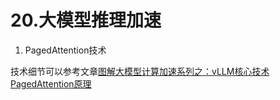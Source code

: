 # 20.大模型推理加速

1. PagedAttention技术

技术细节可以参考文章[图解大模型计算加速系列之：vLLM核心技术PagedAttention原理](https://mp.weixin.qq.com/s/oCGENfMwTNmfr1nGeCZz2g)